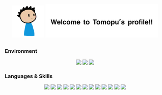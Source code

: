 <p align="center">
  <img src="tomopu.gif" width="20%"/>
  <img src="title.png" width="70%"/>
</p>

<h2></h2>

<h3>Environment</h3>
<p align="center"><img src="https://img.shields.io/static/v1?label=OS&message=macOS&color=9cf&style=flat-square"/> <img src="https://img.shields.io/static/v1?label=Editor&message=VSCode&color=blue&style=flat-square"/> <img src="https://img.shields.io/static/v1?label=Browser&message=Safari/Google%20Chromei&color=informational&style=flat-square"/>
</p>

<h3>Languages &amp; Skills</h3>
<p align="center">
<img src="https://img.shields.io/badge/-C_Lang-a8b9cc?logo=c&logoColor=white&style=flat-square"/> <img src="https://img.shields.io/badge/-Java-f0302c?logo=java&logoColor=white&style=flat-square"/> <img src="https://img.shields.io/badge/-Python-0474b4?logo=python&logoColor=white&style=flat-square"/> <img src="https://img.shields.io/badge/-Ruby-ff5454?logo=ruby&logoColor=white&style=flat-square"/> <img src="https://img.shields.io/badge/-PHP-777bb4?logo=php&logoColor=white&style=flat-square"/> <img src="https://img.shields.io/badge/-JavaScript-f7df1e?logo=javascript&logoColor=white&style=flat-square"/> <img src="https://img.shields.io/badge/-HTML5-e34f26?logo=html5&logoColor=white&style=flat-square"/> <img src="https://img.shields.io/badge/-CSS3-1572b6?logo=css3&logoColor=white&style=flat-square"/> <img src="https://img.shields.io/badge/-MySQL-4479a1?logo=mysql&logoColor=white&style=flat-square"/> <img src="https://img.shields.io/badge/-Docker-2496ed?logo=docker&logoColor=white&style=flat-square"/> <img src="https://img.shields.io/badge/-Node.js-339933?logo=node.js&logoColor=white&style=flat-square"/> <img src="https://img.shields.io/badge/-React-000000?logo=react&logoColor=64dcfc&style=flat-square"/> <img src="https://img.shields.io/badge/-LaTeX-a8b9cc?logo=latex&logoColor=white&style=flat-square"/>
</p>



